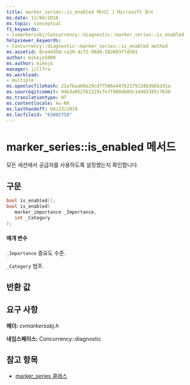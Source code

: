 ```yaml
---
title: marker_series::is_enabled 메서드 | Microsoft 문서
ms.date: 11/04/2016
ms.topic: conceptual
f1_keywords:
- cvmarkersobj/Concurrency::diagnostic::marker_series::is_enabled
helpviewer_keywords:
- Concurrency::diagnostic::marker_series::is_enabled method
ms.assetid: 8ce4dd50-ca29-4c72-98d6-582693f7d501
author: mikejo5000
ms.author: mikejo
manager: jillfra
ms.workload:
- multiple
ms.openlocfilehash: 22a7baa08a29cd77506e48762179118b3bbb2d1a
ms.sourcegitcommit: 94b3a052fb1229c7e7f8804b09c1d403385c7630
ms.translationtype: HT
ms.contentlocale: ko-KR
ms.lasthandoff: 04/23/2019
ms.locfileid: "63002758"
---
```

# <a name="markerseriesisenabled-method"></a>marker_series::is_enabled 메서드
모든 세션에서 공급자를 사용하도록 설정했는지 확인합니다.

## <a name="syntax"></a>구문

```cpp
bool is_enabled();
bool is_enabled(
   marker_importance _Importance,
   int _Category
);
```

#### <a name="parameters"></a>매개 변수
 `_Importance` 중요도 수준.

 `_Category` 범주.

## <a name="return-value"></a>반환 값

## <a name="requirements"></a>요구 사항
 **헤더:** *cvmarkersobj.h*

 **네임스페이스:** Concurrency::diagnostic

## <a name="see-also"></a>참고 항목
- [marker_series 클래스](../profiling/marker-series-class.md)